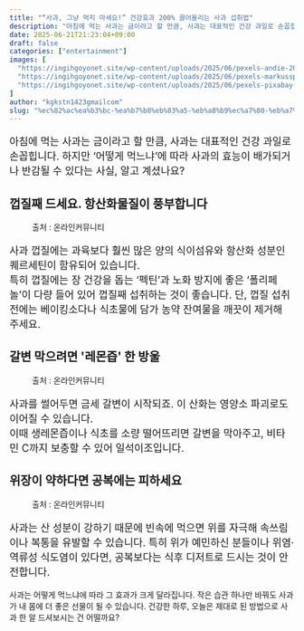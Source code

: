 ```yaml
---
title: "“사과, 그냥 먹지 마세요!” 건강효과 200% 끌어올리는 사과 섭취법"
description: "아침에 먹는 사과는 금이라고 할 만큼, 사과는 대표적인 건강 과일로 손꼽힙니다. 하지만 ‘어떻게 먹느냐’에 따라 사과의 효능이 배가되거나 반감될 수 있다는 사실, 알고 계셨나요?"
date: 2025-06-21T21:23:04+09:00
draft: false
categories: ["entertainment"]
images: [
  "https://ingihgoyonet.site/wp-content/uploads/2025/06/pexels-andie-2026776-3746517-1024x1024.jpg"
  "https://ingihgoyonet.site/wp-content/uploads/2025/06/pexels-markusspiske-1679720-683x1024.jpg"
  "https://ingihgoyonet.site/wp-content/uploads/2025/06/pexels-pixabay-39354-1024x683.jpg"
]
author: "kgkstn1423gmailcom"
slug: "%ec%82%ac%ea%b3%bc-%ea%b7%b8%eb%83%a5-%eb%a8%b9%ec%a7%80-%eb%a7%88%ec%84%b8%ec%9a%94-%ea%b1%b4%ea%b0%95%ed%9a%a8%ea%b3%bc-200-%eb%81%8c%ec%96%b4%ec%98%ac%eb%a6%ac%eb%8a%94"
---
```


<p style="font-size:18px">아침에 먹는 사과는 금이라고 할 만큼, 사과는 대표적인 건강 과일로 손꼽힙니다. 하지만 ‘어떻게 먹느냐’에 따라 사과의 효능이 배가되거나 반감될 수 있다는 사실, 알고 계셨나요?</p> <h2 >껍질째 드세요. 항산화물질이 풍부합니다</h2> <figure ><img src="https://ingihgoyonet.site/wp-content/uploads/2025/06/pexels-andie-2026776-3746517-1024x1024.jpg" alt="" style="aspect-ratio:16/9;object-fit:cover"/><figcaption >출처 : 온라인커뮤니티</figcaption></figure> <p style="font-size:18px">사과 껍질에는 과육보다 훨씬 많은 양의 식이섬유와 항산화 성분인 퀘르세틴이 함유되어 있습니다.<br>특히 껍질에는 장 건강을 돕는 ‘펙틴’과 노화 방지에 좋은 ‘폴리페놀’이 다량 들어 있어 껍질째 섭취하는 것이 좋습니다. 단, 껍질 섭취 전에는 베이킹소다나 식초물에 담가 농약 잔여물을 깨끗이 제거해 주세요.</p> <h2 >갈변 막으려면 '레몬즙' 한 방울</h2> <figure ><img src="https://ingihgoyonet.site/wp-content/uploads/2025/06/pexels-markusspiske-1679720-683x1024.jpg" alt="" style="aspect-ratio:16/9;object-fit:cover"/><figcaption >출처 : 온라인커뮤니티</figcaption></figure> <p style="font-size:18px">사과를 썰어두면 금세 갈변이 시작되죠. 이 산화는 영양소 파괴로도 이어질 수 있습니다.<br>이때 생레몬즙이나 식초를 소량 떨어뜨리면 갈변을 막아주고, 비타민 C까지 보충할 수 있어 일석이조입니다.</p> <h2 >위장이 약하다면 공복에는 피하세요</h2> <figure ><img src="https://ingihgoyonet.site/wp-content/uploads/2025/06/pexels-pixabay-39354-1024x683.jpg" alt="" style="aspect-ratio:16/9;object-fit:cover"/><figcaption >출처 : 온라인커뮤니티</figcaption></figure> <p style="font-size:18px">사과는 산 성분이 강하기 때문에 빈속에 먹으면 위를 자극해 속쓰림이나 복통을 유발할 수 있습니다. 특히 위가 예민하신 분들이나 위염·역류성 식도염이 있다면, 공복보다는 식후 디저트로 드시는 것이 안전합니다.</p> <p>사과는 어떻게 먹느냐에 따라 그 효과가 크게 달라집니다. 작은 습관 하나만 바꿔도 사과가 내 몸에 더 좋은 선물이 될 수 있습니다. 건강한 하루, 오늘은 제대로 된 방법으로 사과 한 알 드셔보시는 건 어떨까요?</p>